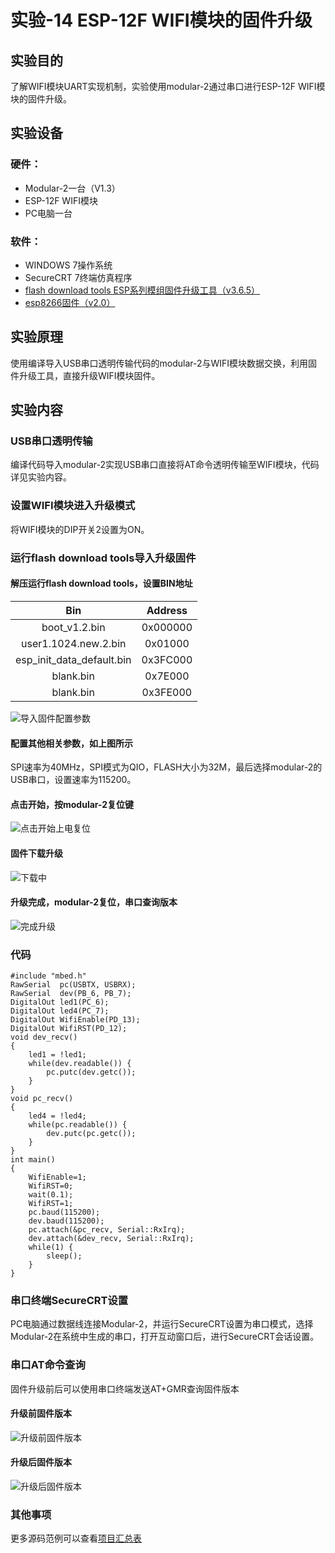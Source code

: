 # 实验-14 ESP-12F WIFI模块的固件升级
## 实验目的
了解WIFI模块UART实现机制，实验使用modular-2通过串口进行ESP-12F WIFI模块的固件升级。
## 实验设备
### 硬件：
+ Modular-2一台（V1.3）
+ ESP-12F WIFI模块
+ PC电脑一台
### 软件：
+ WINDOWS 7操作系统
+ SecureCRT 7终端仿真程序
+ [flash download tools ESP系列模组固件升级工具（v3.6.5）](https://www.espressif.com/sites/default/files/tools/flash_download_tools_v3.6.5_0.zip)
+ [esp8266固件（v2.0）](https://os.mbed.com/media/uploads/sarahmarshy/esp8266_v2.0_firmware.zip) 
## 实验原理
使用编译导入USB串口透明传输代码的modular-2与WIFI模块数据交换，利用固件升级工具，直接升级WIFI模块固件。
## 实验内容
### USB串口透明传输
编译代码导入modular-2实现USB串口直接将AT命令透明传输至WIFI模块，代码详见实验内容。
### 设置WIFI模块进入升级模式
将WIFI模块的DIP开关2设置为ON。
### 运行flash download tools导入升级固件
#### 解压运行flash download tools，设置BIN地址
|Bin|Address|
| :----: | :----: |
|boot_v1.2.bin|0x000000|
|user1.1024.new.2.bin|0x01000|
|esp_init_data_default.bin|0x3FC000|
|blank.bin|0x7E000|
|blank.bin|0x3FE000|

![导入固件配置参数](./screenshots/flash_download_tools_load_firmware.png)
#### 配置其他相关参数，如上图所示
SPI速率为40MHz，SPI模式为QIO，FLASH大小为32M，最后选择modular-2的USB串口，设置速率为115200。
#### 点击开始，按modular-2复位键
![点击开始上电复位](./screenshots/flash_download_tools_firmware_update_start.png)
#### 固件下载升级
![下载中](./screenshots/flash_download_tools_firmware_update_download.png)
#### 升级完成，modular-2复位，串口查询版本
![完成升级](./screenshots/flash_download_tools_firmware_update_finish.png)
### 代码
```
#include "mbed.h"
RawSerial  pc(USBTX, USBRX);
RawSerial  dev(PB_6, PB_7);
DigitalOut led1(PC_6);
DigitalOut led4(PC_7);
DigitalOut WifiEnable(PD_13);
DigitalOut WifiRST(PD_12);
void dev_recv()
{
    led1 = !led1;
    while(dev.readable()) {
        pc.putc(dev.getc());
    }
}
void pc_recv()
{
    led4 = !led4;
    while(pc.readable()) {
        dev.putc(pc.getc());
    }
}
int main()
{
    WifiEnable=1;
    WifiRST=0;
    wait(0.1);
    WifiRST=1; 
    pc.baud(115200);
    dev.baud(115200);
    pc.attach(&pc_recv, Serial::RxIrq);
    dev.attach(&dev_recv, Serial::RxIrq);
    while(1) {
        sleep();
    }
}
```
### 串口终端SecureCRT设置
PC电脑通过数据线连接Modular-2，并运行SecureCRT设置为串口模式，选择Modular-2在系统中生成的串口，打开互动窗口后，进行SecureCRT会话设置。
### 串口AT命令查询
固件升级前后可以使用串口终端发送AT+GMR查询固件版本
#### 升级前固件版本
![升级前固件版本](./screenshots/esp12f_check_version.png)
#### 升级后固件版本
![升级后固件版本](./screenshots/esp12f_updated_check_version.png)
### 其他事项
更多源码范例可以查看[项目汇总表](https://github.com/modular2/modular-2/blob/master/software/readme.md)
